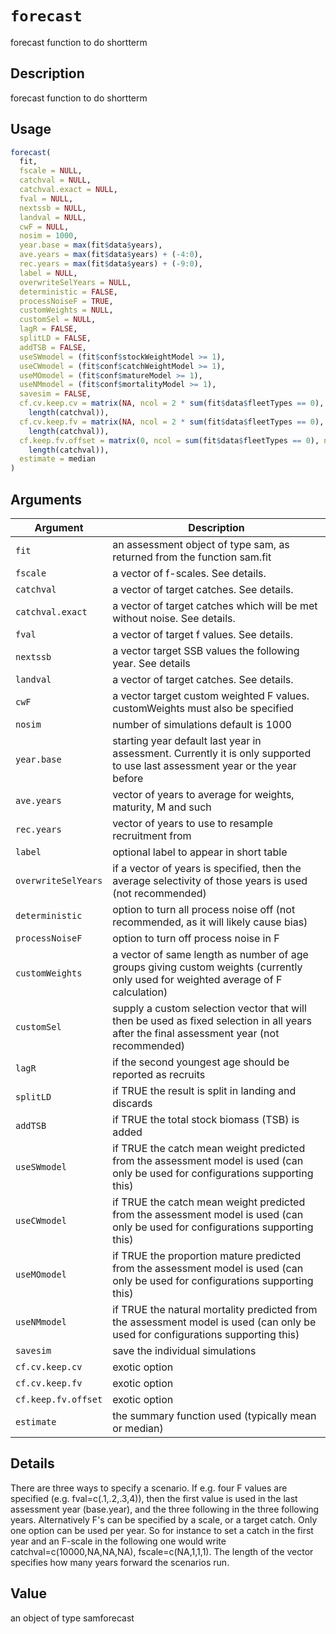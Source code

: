 # `forecast`

forecast function to do shortterm


## Description

forecast function to do shortterm


## Usage

```r
forecast(
  fit,
  fscale = NULL,
  catchval = NULL,
  catchval.exact = NULL,
  fval = NULL,
  nextssb = NULL,
  landval = NULL,
  cwF = NULL,
  nosim = 1000,
  year.base = max(fit$data$years),
  ave.years = max(fit$data$years) + (-4:0),
  rec.years = max(fit$data$years) + (-9:0),
  label = NULL,
  overwriteSelYears = NULL,
  deterministic = FALSE,
  processNoiseF = TRUE,
  customWeights = NULL,
  customSel = NULL,
  lagR = FALSE,
  splitLD = FALSE,
  addTSB = FALSE,
  useSWmodel = (fit$conf$stockWeightModel >= 1),
  useCWmodel = (fit$conf$catchWeightModel >= 1),
  useMOmodel = (fit$conf$matureModel >= 1),
  useNMmodel = (fit$conf$mortalityModel >= 1),
  savesim = FALSE,
  cf.cv.keep.cv = matrix(NA, ncol = 2 * sum(fit$data$fleetTypes == 0), nrow =
    length(catchval)),
  cf.cv.keep.fv = matrix(NA, ncol = 2 * sum(fit$data$fleetTypes == 0), nrow =
    length(catchval)),
  cf.keep.fv.offset = matrix(0, ncol = sum(fit$data$fleetTypes == 0), nrow =
    length(catchval)),
  estimate = median
)
```


## Arguments

Argument      |Description
------------- |----------------
`fit`     |     an assessment object of type sam, as returned from the function sam.fit
`fscale`     |     a vector of f-scales. See details.
`catchval`     |     a vector of target catches. See details.
`catchval.exact`     |     a vector of target catches which will be met without noise. See details.
`fval`     |     a vector of target f values. See details.
`nextssb`     |     a vector target SSB values the following year. See details
`landval`     |     a vector of target catches. See details.
`cwF`     |     a vector target custom weighted F values. customWeights must also be specified
`nosim`     |     number of simulations default is 1000
`year.base`     |     starting year default last year in assessment. Currently it is only supported to use last assessment year or the year before
`ave.years`     |     vector of years to average for weights, maturity, M and such
`rec.years`     |     vector of years to use to resample recruitment from
`label`     |     optional label to appear in short table
`overwriteSelYears`     |     if a vector of years is specified, then the average selectivity of those years is used (not recommended)
`deterministic`     |     option to turn all process noise off (not recommended, as it will likely cause bias)
`processNoiseF`     |     option to turn off process noise in F
`customWeights`     |     a vector of same length as number of age groups giving custom weights (currently only used for weighted average of F calculation)
`customSel`     |     supply a custom selection vector that will then be used as fixed selection in all years after the final assessment year (not recommended)
`lagR`     |     if the second youngest age should be reported as recruits
`splitLD`     |     if TRUE the result is split in landing and discards
`addTSB`     |     if TRUE the total stock biomass (TSB) is added
`useSWmodel`     |     if TRUE the catch mean weight predicted from the assessment model is used (can only be used for configurations supporting this)
`useCWmodel`     |     if TRUE the catch mean weight predicted from the assessment model is used (can only be used for configurations supporting this)
`useMOmodel`     |     if TRUE the proportion mature predicted from the assessment model is used (can only be used for configurations supporting this)
`useNMmodel`     |     if TRUE the natural mortality predicted from the assessment model is used (can only be used for configurations supporting this)
`savesim`     |     save the individual simulations
`cf.cv.keep.cv`     |     exotic option
`cf.cv.keep.fv`     |     exotic option
`cf.keep.fv.offset`     |     exotic option
`estimate`     |     the summary function used (typically mean or median)


## Details

There are three ways to specify a scenario. If e.g. four F values are specified (e.g. fval=c(.1,.2,.3,4)), then the first value is used in the last assessment year (base.year), and the three following in the three following years. Alternatively F's can be specified by a scale, or a target catch. Only one option can be used per year. So for instance to set a catch in the first year and an F-scale in the following one would write catchval=c(10000,NA,NA,NA), fscale=c(NA,1,1,1). The length of the vector specifies how many years forward the scenarios run.


## Value

an object of type samforecast



